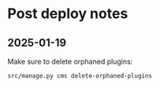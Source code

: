 # Post deploy notes

## 2025-01-19

Make sure to delete orphaned plugins:

```bash
src/manage.py cms delete-orphaned-plugins
```
